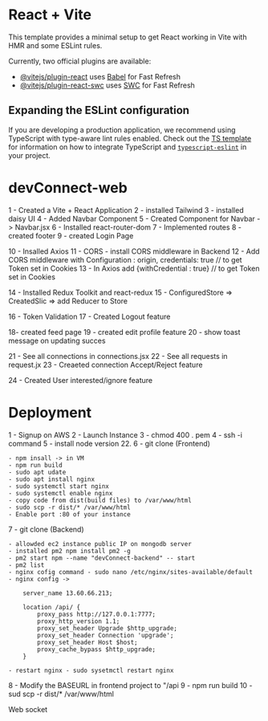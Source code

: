 # React + Vite

This template provides a minimal setup to get React working in Vite with HMR and some ESLint rules.

Currently, two official plugins are available:

- [@vitejs/plugin-react](https://github.com/vitejs/vite-plugin-react/blob/main/packages/plugin-react) uses [Babel](https://babeljs.io/) for Fast Refresh
- [@vitejs/plugin-react-swc](https://github.com/vitejs/vite-plugin-react/blob/main/packages/plugin-react-swc) uses [SWC](https://swc.rs/) for Fast Refresh

## Expanding the ESLint configuration

If you are developing a production application, we recommend using TypeScript with type-aware lint rules enabled. Check out the [TS template](https://github.com/vitejs/vite/tree/main/packages/create-vite/template-react-ts) for information on how to integrate TypeScript and [`typescript-eslint`](https://typescript-eslint.io) in your project.

# devConnect-web

1 - Created a Vite + React Application
2 - installed Tailwind
3 - installed daisy UI
4 - Added Navbar Component
5 - Created Component for Navbar -> Navbar.jsx
6 - Installed react-router-dom
7 - Implemented routes
8 - created footer
9 - created Login Page

10 - Insalled Axios
11 - CORS - install CORS middleware in Backend
12 - Add CORS middleware with Configuration : origin, credentials: true // to get Token set in Cookies
13 - In Axios add {withCredential : true} // to get Token set in Cookies

14 - Installed Redux Toolkit and react-redux
15 - ConfiguredStore => CreatedSlic => add Reducer to Store

16 - Token Validation
17 - Created Logout feature

18- created feed page
19 - created edit profile feature
20 - show toast message on updating succes

21 - See all connections in connections.jsx
22 - See all requests in request.jx
23 - Creaeted connection Accept/Reject feature

24 - Created User interested/ignore feature

# Deployment

1 - Signup on AWS
2 - Launch Instance
3 - chmod 400 <secret> . pem
4 - ssh -i command
5 - install node version 22.
6 - git clone (Frontend)

    - npm insall -> in VM
    - npm run build
    - sudo apt udate
    - sudo apt install nginx
    - sudo systemctl start nginx
    - sudo systemctl enable nginx
    - copy code from dist(build files) to /var/www/html
    - sudo scp -r dist/* /var/www/html
    - Enable port :80 of your instance

7 - git clone (Backend)

    - allowded ec2 instance public IP on mongodb server
    - installed pm2 npm install pm2 -g
    - pm2 start npm --name "devConnect-backend" -- start
    - pm2 list
    - nginx cofig command - sudo nano /etc/nginx/sites-available/default
    - nginx config ->  

        server_name 13.60.66.213;

        location /api/ {
            proxy_pass http://127.0.0.1:7777;
            proxy_http_version 1.1;
            proxy_set_header Upgrade $http_upgrade;
            proxy_set_header Connection 'upgrade';
            proxy_set_header Host $host;
            proxy_cache_bypass $http_upgrade;
        }

    - restart nginx - sudo sysetmctl restart nginx

8 - Modify the BASEURL in frontend project to "/api
9 - npm run build
10 - sud scp -r dist/* /var/www/html


Web socket 

